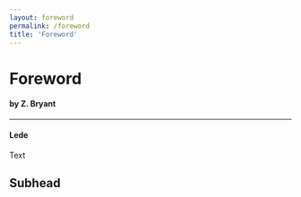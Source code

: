 ```yaml
---
layout: foreword
permalink: /foreword
title: 'Foreword'
---
```


# Foreword
#### by Z. Bryant

***

#### Lede

Text

## Subhead
